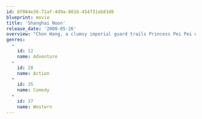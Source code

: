 ```yaml
---
id: 8f064e36-72af-4d9a-8016-454731eb83d6
blueprint: movie
title: 'Shanghai Noon'
release_date: '2000-05-26'
overview: "Chon Wang, a clumsy imperial guard trails Princess Pei Pei when she is kidnapped from the Forbidden City and transported to America. Wang follows her captors to Nevada, where he teams up with an unlikely partner, outcast outlaw Roy O'Bannon, and tries to spring the princess from her imprisonment."
genres:
  -
    id: 12
    name: Adventure
  -
    id: 28
    name: Action
  -
    id: 35
    name: Comedy
  -
    id: 37
    name: Western
---
```


